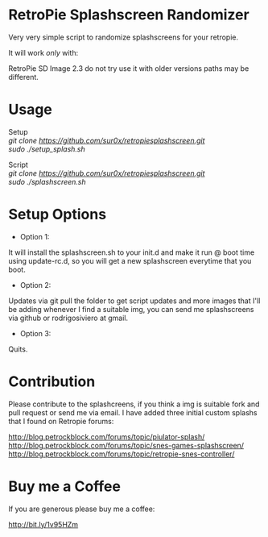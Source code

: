 RetroPie Splashscreen Randomizer
====================

Very very simple script to randomize splashscreens for your retropie.


It will work *only* with:

RetroPie SD Image 2.3 do not try use it with older versions paths may be different.


Usage
====================

Setup  
*git clone https://github.com/sur0x/retropiesplashscreen.git*  
*sudo ./setup_splash.sh*


Script  
*git clone https://github.com/sur0x/retropiesplashscreen.git*  
*sudo ./splashscreen.sh*

Setup Options
====================

* Option 1:

It will install the splashscreen.sh to your init.d and make it run @ boot time using update-rc.d, so you will get a new splashscreen everytime that you boot.

* Option 2:

Updates via git pull the folder to get script updates and more images that I'll be adding whenever I find a suitable img, you can send me splashscreens via github or rodrigosiviero at gmail.

* Option 3:

Quits.

Contribution
====================
Please contribute to the splashcreens, if you think a img is suitable fork and pull request or send me via email.
I have added three initial custom splashs that I found on Retropie forums:

http://blog.petrockblock.com/forums/topic/piulator-splash/  
http://blog.petrockblock.com/forums/topic/snes-games-splashscreen/  
http://blog.petrockblock.com/forums/topic/retropie-snes-controller/  

Buy me a Coffee
====================
If you are generous please buy me a coffee:

http://bit.ly/1v95HZm

